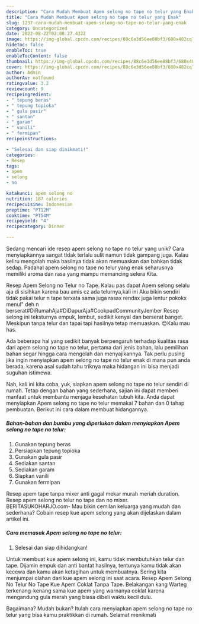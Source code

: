 ```yaml
---
description: "Cara Mudah Membuat Apem selong no tape no telur yang Enak"
title: "Cara Mudah Membuat Apem selong no tape no telur yang Enak"
slug: 1237-cara-mudah-membuat-apem-selong-no-tape-no-telur-yang-enak
category: Uncategorized
date: 2022-08-22T02:08:27.432Z
image: https://img-global.cpcdn.com/recipes/88c6e3d56ee88bf3/680x482cq70/apem-selong-no-tape-no-telur-foto-resep-utama.jpg
hideToc: false
enableToc: true
enableTocContent: false
thumbnail: https://img-global.cpcdn.com/recipes/88c6e3d56ee88bf3/680x482cq70/apem-selong-no-tape-no-telur-foto-resep-utama.jpg
cover: https://img-global.cpcdn.com/recipes/88c6e3d56ee88bf3/680x482cq70/apem-selong-no-tape-no-telur-foto-resep-utama.jpg
author: Admin
authorAv: notfound
ratingvalue: 3.2
reviewcount: 9
recipeingredient:
- " tepung beras"
- " tepung topioka"
- " gula pasir"
- " santan"
- " garam"
- " vanili"
- " fermipan"
recipeinstructions:

- "Selesai dan siap dinikmati!"
categories:
- Resep
tags:
- apem
- selong
- no

katakunci: apem selong no 
nutrition: 187 calories
recipecuisine: Indonesian
preptime: "PT12M"
cooktime: "PT54M"
recipeyield: "4"
recipecategory: Dinner

---
```





Sedang mencari ide resep apem selong no tape no telur yang unik? Cara menyiapkannya sangat tidak terlalu sulit namun tidak gampang juga. Kalau keliru mengolah maka hasilnya tidak akan memuaskan dan bahkan tidak sedap. Padahal apem selong no tape no telur yang enak seharusnya memiliki aroma dan rasa yang mampu memancing selera Kita.





Resep Apem Selong no Telur no Tape. Kalau pas dapat Apem selong selalu aja di sisihkan karena bau amis cz ada telurnya,kali ini Aku bikin sendiri tidak pakai telur n tape terxata sama juga rasax rendax juga lentur pokokx menul&#34; deh n berserat#DiRumahAja#DiDapurAja#CookpadCommunityJember Resep selong ini teksturnya empuk, lembut, sedikit kenyal dan berserat banget. Meskipun tanpa telur dan tapai tapi hasilnya tetap memuaskan. 😍Kalu mau has.

Ada beberapa hal yang sedikit banyak berpengaruh terhadap kualitas rasa dari apem selong no tape no telur, pertama dari jenis bahan, lalu pemilihan bahan segar hingga cara mengolah dan menyajikannya. Tak perlu pusing jika ingin menyiapkan apem selong no tape no telur enak di mana pun anda berada, karena asal sudah tahu triknya maka hidangan ini bisa menjadi suguhan istimewa.






Nah, kali ini kita coba, yuk, siapkan apem selong no tape no telur sendiri di rumah. Tetap dengan bahan yang sederhana, sajian ini dapat memberi manfaat untuk membantu menjaga kesehatan tubuh kita. Anda dapat menyiapkan Apem selong no tape no telur memakai 7 bahan dan 0 tahap pembuatan. Berikut ini cara dalam membuat hidangannya.

<!--inarticleads1-->

##### Bahan-bahan dan bumbu yang diperlukan dalam menyiapkan Apem selong no tape no telur:

1. Gunakan  tepung beras
1. Persiapkan  tepung topioka
1. Gunakan  gula pasir
1. Sediakan  santan
1. Sediakan  garam
1. Siapkan  vanili
1. Gunakan  fermipan


Resep apem tape tanpa mixer anti gagal mekar murah meriah duration. Resep apem selong no telur no tape dan no mixer. BERITASUKOHARJO.com- Mau bikin cemilan keluarga yang mudah dan sederhana? Cobain resep kue apem selong yang akan dijelaskan dalam artikel ini. 

<!--inarticleads2-->

##### Cara memasak Apem selong no tape no telur:


1. Selesai dan siap dihidangkan!

Untuk membuat kue apem selong ini, kamu tidak membutuhkan telur dan tape. Dijamin empuk dan anti bantat hasilnya, tentunya kamu tidak akan kecewa dan kamu akan ketagihan untuk membuatnya. Sering kita menjumpai olahan dari kue apem selong ini saat acara. Resep Apem Selong No Telur No Tape Kue Apem Coklat Tanpa Tape. Belakangan kang Warteg terkenang-kenang sama kue apem yang warnanya coklat karena mengandung gula merah yang biasa dibeli waktu kecil dulu. 

Bagaimana? Mudah bukan? Itulah cara menyiapkan apem selong no tape no telur yang bisa kamu praktikkan di rumah. Selamat menikmati
